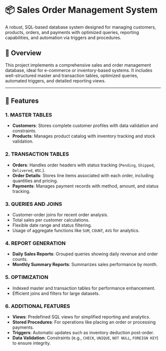 # 📦 Sales Order Management System

A robust, SQL-based database system designed for managing customers, products, orders, and payments with optimized queries, reporting capabilities, and automation via triggers and procedures.

## 🚀 Overview

This project implements a comprehensive sales and order management database, ideal for e-commerce or inventory-based systems. It includes well-structured master and transaction tables, optimized queries, automated triggers, and detailed reporting views.

---

## 📁 Features

### 1. MASTER TABLES
- **Customers**: Stores complete customer profiles with data validation and constraints.
- **Products**: Manages product catalog with inventory tracking and stock validation.

### 2. TRANSACTION TABLES
- **Orders**: Handles order headers with status tracking (`Pending`, `Shipped`, `Delivered`, etc.).
- **Order Details**: Stores line items associated with each order, including quantities and pricing.
- **Payments**: Manages payment records with method, amount, and status tracking.

### 3. QUERIES AND JOINS
- Customer-order joins for recent order analysis.
- Total sales per customer calculations.
- Flexible date range and status filtering.
- Usage of aggregate functions like `SUM`, `COUNT`, `AVG` for analytics.

### 4. REPORT GENERATION
- **Daily Sales Reports**: Grouped queries showing daily revenue and order counts.
- **Monthly Summary Reports**: Summarizes sales performance by month.

### 5. OPTIMIZATION
- Indexed master and transaction tables for performance enhancement.
- Efficient joins and filters for large datasets.

### 6. ADDITIONAL FEATURES
- **Views**: Predefined SQL views for simplified reporting and analytics.
- **Stored Procedures**: For operations like placing an order or processing payments.
- **Triggers**: Automatic updates such as inventory deduction post-order.
- **Data Validation**: Constraints (e.g., `CHECK`, `UNIQUE`, `NOT NULL`, `FOREIGN KEY`) to ensure integrity.
